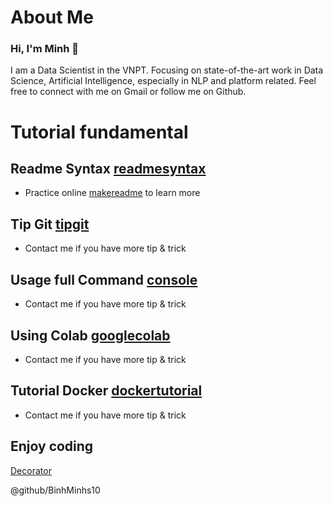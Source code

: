 # About Me
### Hi, I'm Minh 👋
I am a Data Scientist in the VNPT. Focusing on state-of-the-art work in Data Science, Artificial Intelligence, especially in NLP and platform related. Feel free to connect with me on Gmail or follow me on Github.

# Tutorial fundamental
## Readme Syntax [readmesyntax](MakeReadmeSyntax.md) 
- Practice online [makereadme](https://www.makeareadme.com/) to learn more 
## Tip Git [tipgit](TipGit.md)
- Contact me if you have more tip & trick
## Usage full Command [console](console.md)
- Contact me if you have more tip & trick
## Using Colab [googlecolab](Colab/colab.md)
- Contact me if you have more tip & trick
## Tutorial Docker [dockertutorial](docker/DockerTutorial.md)
- Contact me if you have more tip & trick
## Enjoy coding
[Decorator](ultis/design_pattern_decorator.py)

@github/BinhMinhs10
 

